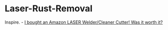 # Laser-Rust-Removal
Inspire. - [I bought an Amazon LASER Welder/Cleaner Cutter! Was it worth it?](https://youtu.be/FIU3IUbD0dQ)
